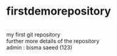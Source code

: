 # firstdemorepository
<br>
my first git repository
<br>
further more details of the repository
<br>
admin : bisma saeed  (123)
